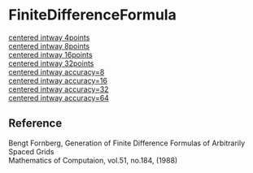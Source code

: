 # FiniteDifferenceFormula

[centered intway 4points](https://github.com/tk-yoshimura/FiniteDifferenceFormula/blob/main/results/centered_intway_n4.md)  
[centered intway 8points](https://github.com/tk-yoshimura/FiniteDifferenceFormula/blob/main/results/centered_intway_n8.md)  
[centered intway 16points](https://github.com/tk-yoshimura/FiniteDifferenceFormula/blob/main/results/centered_intway_n16.md)  
[centered intway 32points](https://github.com/tk-yoshimura/FiniteDifferenceFormula/blob/main/results/centered_intway_n32.md)  
[centered intway accuracy=8](https://github.com/tk-yoshimura/FiniteDifferenceFormula/blob/main/results/centered_intway_acc8.md)  
[centered intway accuracy=16](https://github.com/tk-yoshimura/FiniteDifferenceFormula/blob/main/results/centered_intway_acc16.md)  
[centered intway accuracy=32](https://github.com/tk-yoshimura/FiniteDifferenceFormula/blob/main/results/centered_intway_acc32.md)  
[centered intway accuracy=64](https://github.com/tk-yoshimura/FiniteDifferenceFormula/blob/main/results/centered_intway_acc64.md)  

## Reference
Bengt Fornberg, Generation of Finite Difference Formulas of Arbitrarily Spaced Grids  
Mathematics of Computaion, vol.51, no.184, (1988)
